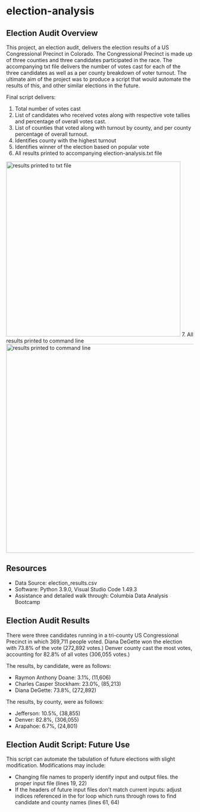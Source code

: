 # election-analysis

## Election Audit Overview
This project, an election audit, delivers the election results of a US Congressional Precinct in Colorado. The Congressional Precinct is made up of three counties and three candidates participated in the race. The accompanying txt file delivers the number of votes cast for each of the three candidates as well as a per county breakdown of voter turnout. The ultimate aim of the project was to produce a script that would automate the results of this, and other similar elections in the future.

Final script delivers:
1. Total number of votes cast
2. List of candidates who received votes along with respective vote tallies and percentage of overall votes cast.
3. List of counties that voted along with turnout by county, and per county percentage of overall turnout.
4. Identifies county with the highest turnout
5. Identifies winner of the election based on popular vote
6. All results printed to accompanying election-analysis.txt file 
<img width="468" alt="results printed to txt file" src="https://user-images.githubusercontent.com/71152576/95694653-2e868300-0c01-11eb-8cf6-a18eea8804e4.png">
7. All results printed to command line
<img width="559" alt="results printed to command line" src="https://user-images.githubusercontent.com/71152576/95694628-16aeff00-0c01-11eb-9ed0-879b732c5a89.png">

## Resources
- Data Source: election_results.csv
- Software: Python 3.9.0, Visual Studio Code 1.49.3
- Assistance and detailed walk through: Columbia Data Analysis Bootcamp

## Election Audit Results
There were three candidates running in a tri-county US Congressional Precinct in which 369,711 people voted.
Diana DeGette won the election with 73.8% of the vote (272,892 votes.)
Denver county cast the most votes, accounting for 82.8% of all votes (306,055 votes.)

The results, by candidate, were as follows:
- Raymon Anthony Doane: 3.1%, (11,606)
- Charles Casper Stockham: 23.0%, (85,213)
- Diana DeGette: 73.8%, (272,892)

The results, by county, were as follows:
- Jefferson: 10.5%, (38,855)
- Denver: 82.8%, (306,055)
- Arapahoe: 6.7%, (24,801)

## Election Audit Script: Future Use
This script can automate the tabulation of future elections with slight modification. Modifications may include:
- Changing file names to properly identify input and output files. the proper input file (lines 19, 22)
- If the headers of future input files don’t match current inputs: adjust indices referenced in the for loop which runs through rows to find candidate and county names (lines 61, 64)



